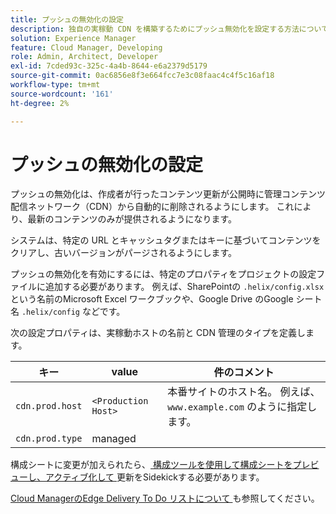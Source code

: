 ```yaml
---
title: プッシュの無効化の設定
description: 独自の実稼動 CDN を構築するためにプッシュ無効化を設定する方法について説明します。
solution: Experience Manager
feature: Cloud Manager, Developing
role: Admin, Architect, Developer
exl-id: 7cded93c-325c-4a4b-8644-e6a2379d5179
source-git-commit: 0ac6856e8f3e664fcc7e3c08faac4c4f5c16af18
workflow-type: tm+mt
source-wordcount: '161'
ht-degree: 2%

---
```


# プッシュの無効化の設定

プッシュの無効化は、作成者が行ったコンテンツ更新が公開時に管理コンテンツ配信ネットワーク（CDN）から自動的に削除されるようにします。 これにより、最新のコンテンツのみが提供されるようになります。

システムは、特定の URL とキャッシュタグまたはキーに基づいてコンテンツをクリアし、古いバージョンがパージされるようにします。

プッシュの無効化を有効にするには、特定のプロパティをプロジェクトの設定ファイルに追加する必要があります。 例えば、SharePointの `.helix/config.xlsx` という名前のMicrosoft Excel ワークブックや、Google Drive のGoogle シート名 `.helix/config` などです。

次の設定プロパティは、実稼動ホストの名前と CDN 管理のタイプを定義します。

| キー | value | 件のコメント |
| --- | --- | --- |
| `cdn.prod.host` | `<Production Host>` | 本番サイトのホスト名。 例えば、`www.example.com` のように指定します。 |
| `cdn.prod.type` | managed |   |

構成シートに変更が加えられたら、[ 構成ツールを使用して構成シートをプレビューし、アクティブ化して ](/help/edge/docs/sidekick.md) 更新をSidekickする必要があります。

[Cloud ManagerのEdge Delivery To Do リストについて ](/help/implementing/cloud-manager/edge-delivery/introduction-to-edge-delivery-services.md#ed-todo-list) も参照してください。
